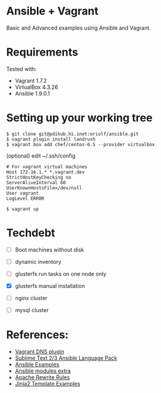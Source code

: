 Ansible + Vagrant
=================

Basic and Advanced examples using Ansible and Vagrant.

# Requirements
Tested with:
* Vagrant 1.7.2
* VirtualBox 4.3.26
* Ansible 1.9.0.1

# Setting up your working tree
```
$ git clone git@pdihub.hi.inet:oriolf/ansible.git
$ vagrant plugin install landrush
$ vagrant box add chef/centos-6.5 --provider virtualbox
```

(optional)
edit ~/.ssh/config
```
# For vagrant virtual machines
Host 172.16.1.* *.vagrant.dev
StrictHostKeyChecking no
ServerAliveInterval 60
UserKnownHostsFile=/dev/null
User vagrant
LogLevel ERROR
```
`$ vagrant up`


# Techdebt

- [ ] Boot machines without disk
- [ ] dynamic inventory
- [ ] glusterfs run tasks on one node only
- [X] glusterfs manual installation
- [ ] nginx cluster
- [ ] mysql cluster


# References:

* [Vagrant DNS plugin](https://github.com/phinze/landrush)
* [Sublime Text 2/3 Ansible Language Pack](https://github.com/clifford-github/sublime-ansible)
* [Ansible Examples](https://github.com/ansible/ansible-examples)
* [Ansible modules extra](https://github.com/ansible/ansible-modules-extras)
* [Apache Rewrite Rules](http://thornelabs.net/2014/06/02/manage-apache-virtualhosts-and-mod-rewrite-rules-with-ansible.html)
* [Jinja2 Template Examples](https://servercheck.in/blog/apache-virtualhosts-with-ansible-and-jinja2)
